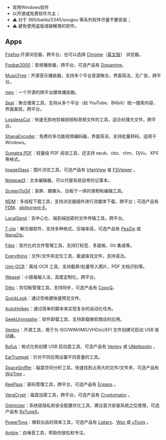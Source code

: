 - 常用Windows软件
- 以开源或免费软件为主；
- ⚠️ 对于 360/baidu/2345/sougou 等系列软件尽量不要安装；
- ⚠️ 避免使用盗版或破解类的软件。

## Apps

[Firefox](https://www.mozilla.org/zh-CN/firefox/all/desktop-release/):开源浏览器，跨平台，也可以选择 [Chrome](https://www.google.cn/intl/zh-CN/chrome/)（[英文版](https://www.google.com/intl/en_us/chrome/)） 浏览器。

[Foobar2000](https://www.foobar2000.org/)：音频播放器，跨平台，可选产品有 [Dopamine](https://github.com/digimezzo/dopamine)。

 [MusicFree](https://github.com/maotoumao/MusicFree)：开源音乐播放器，支持多个平台音源聚合，界面简洁，无广告，跨平台。

 [mpv](https://github.com/mpv-player/mpv)：一个开源的跨平台媒体播放器。

 [Seal](https://github.com/JunkFood02/Seal)：聚合搜索工具，支持从多个平台（如 YouTube、Bilibili）统一搜索内容，界面美观，跨平台。
 
 [LosslessCut](https://github.com/mifi/lossless-cut)：快速无损地剪辑视频和音频文件的工具，适合处理大文件，跨平台。
 
[ShanaEncoder](https://github.com/1265578519/ShanaEncoder)：免费的多功能视频编码器，界面简洁，支持批量转码，适用于 Windows。

[Sumatra PDF](https://www.sumatrapdfreader.org/free-pdf-reader)：轻量级 PDF 阅读工具，还支持 epub、cbz、chm、DjVu、XPS 等格式。

[ImageGlass](https://imageglass.org/)：图片浏览工具，可选产品有 [IrfanView](https://www.irfanview.com/) 或 [FSViewer](https://www.faststone.org/FSViewerDetail.htm) 。

[Notepad3](https://github.com/rizonesoft/Notepad3)：文本编辑器，可以代替系统自带的记事本。

[ScreenToGif](https://www.screentogif.com/)：录屏、摄像头、白板于一体的录制和编辑工具。

[NDM](https://www.neatdownloadmanager.com/index.php/en/)：多线程下载工具，支持浏览器插件进行流媒体下载，跨平台；可选产品有 [FDM](https://www.freedownloadmanager.org/zh/)、[qbittorrent-E](https://github.com/c0re100/qBittorrent-Enhanced-Edition)。



[LocalSend](https://localsend.org/zh-CN)：去中心化、端到端加密的文件传输工具，跨平台。

[7-zip](https://www.7-zip.org/)：解压缩软件，支持多种格式，压缩率高，可选产品有 [PeaZip](https://peazip.github.io/) 或 [NanaZip](https://github.com/M2Team/NanaZip)。

[Files](https://files.community/)：现代化的文件管理工具，支持打标签、多面板、Git 集成等。

[Everything](https://www.voidtools.com/zh-cn/)：文件/文件夹定位工具，极速查找文件，支持语法。

[Umi-OCR](https://github.com/hiroi-sora/Umi-OCR)：离线 OCR 工具，支持截屏/批量导入图片，PDF 文档识别等。

[Weasel](https://github.com/rime/weasel)：小狼毫输入法，高度定制化，跨平台。

[Ditto](https://ditto-cp.sourceforge.io/)：剪切板管理工具，支持同步，可选产品有 [CopyQ](https://github.com/hluk/CopyQ)。

[QuickLook](https://github.com/QL-Win/QuickLook)：通过空格键快速预览文件。

[AutoHotkey](https://www.autohotkey.com/)：通过简单的脚本来实现复杂的自动化任务。



[GeekUninstaller](https://geekuninstaller.com/)：软件卸载工具，支持卸载微软商店的应用。

[Ventoy](https://github.com/ventoy/Ventoy)：开源工具，用于为 ISO/WIM/IMG/VHD(x)/EFI 文件创建可启动 USB 驱动器。

[Rufus](https://rufus.ie/zh/)：格式化和创建 USB 启动盘工具，可选产品有 [Ventoy](https://www.ventoy.net/cn/) 或 [UNetbootin](https://unetbootin.github.io/) 。

[EarTrumpet](https://github.com/File-New-Project/EarTrumpet)：针对不同应用设置不同音量的工具。

[SpaceSniffer](http://www.uderzo.it/main_products/space_sniffer/index.html)：磁盘空间分析工具，快速找到占用大的文件/文件夹，可选产品有 [WizTree](https://wiztree.en.lo4d.com/windows) 。

[KeePass](https://keepass.info/download.html)：密码管理工具，跨平台，可选产品有 [Enpass](https://www.enpass.io/personal/) 。

[VeraCrypt](https://www.veracrypt.fr/en/Home.html)：磁盘加密工具，跨平台，可选产品有 [Cryptomator](https://github.com/cryptomator/cryptomator) 。

[Optimizer](https://github.com/hellzerg/optimizer)：系统级隐私和安全配置优化工具，建议首次安装系统之后使用，可选产品有 [RyTuneX](https://github.com/rayenghanmi/RyTuneX)。

[PowerToys](https://github.com/microsoft/PowerToys)：微软出品的效率工具，可选产品有 [Listary](https://www.listary.com/)、[Wox ](https://github.com/Wox-launcher/Wox) 或 [uTools](https://u.tools/) 。

[Ambie](https://github.com/jenius-apps/ambie)：白噪音工具，帮助你放松和专注。

 

